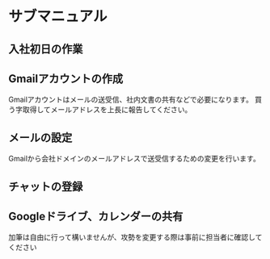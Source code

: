 # サブマニュアル
## 入社初日の作業
## Gmailアカウントの作成
Gmailアカウントはメールの送受信、社内文書の共有などで必要になります。
買う字取得してメールアドレスを上長に報告してください。
## メールの設定
Gmailから会社ドメインのメールアドレスで送受信するための変更を行います。
## チャットの登録
## Googleドライブ、カレンダーの共有
加筆は自由に行って構いませんが、攻勢を変更する際は事前に担当者に確認してください
